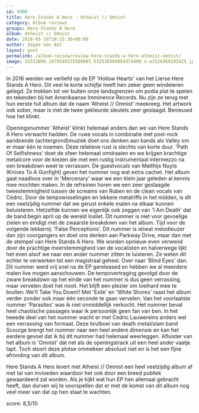 ```yaml
---
id: 4906
title: Here Stands A Hero - Atheist // Omnist
category: Album reviews
groups: Here Stands A Hero
album: Atheist // Omnist
date: 2018-05-16T18:15:36+00:00
author: Seppe Van Ael
layout: post
permalink: /album-review/review-here-stands-a-hero-atheist-omnist/
image: 31532899_1679548225500685_632536584054374400_n-e1526469205425.jpg
---
```

In 2016 werden we verliefd op de EP 'Hollow Hearts' van het Lierse Here Stands A Hero. Dit veel te korte schijfje heeft hen zeker geen windeieren gelegd. Ze trokken tot ver buiten onze landsgrenzen om podia plat te spelen en tekenden bij het Amerikaanse Imminence Records. Nu zijn ze terug met hun eerste full album dat de naam ‘Atheist // Omnist’ meekreeg. Het artwork ook sober, maar is met de twee gekleurde sleutels zeer geslaagd. Benieuwd hoe het klinkt.

Openingsnummer 'Atheist' klinkt helemaal anders dan we van Here Stands A Hero verwacht hadden. De ruwe vocals in combinatie met post-rock aandoende (achtergrond)muziek doet ons denken aan bands als Valley om er maar één te noemen. Deze relatieve rust is slechts van korte duur. 'Path Of Selfishness' doet de sfeer helemaal omdraaien en we krijgen krachtige metalcore voor de kiezen die met een rustig instrumentaal intermezzo na een breakdown weet te verrassen. De guestvocals van Matthijs Nuyts (Knives To A Gunfight) geven het nummer nog wat extra cachet. Het album gaat naadloos over in 'Mercenary' waar we een klein jaar geleden al kennis mee mochten maken. In de refreinen horen we een zeer geslaagde tweestemmigheid tussen de screams van Ruben en de clean vocals van Cédric. Door de tempowisselingen en lekkere metalriffs in het midden, is dit een veelzijdig nummer dat we gerust enkele malen na elkaar kunnen beluisteren. Hetzelfde kunnen we eigenlijk ook zeggen van 'I Am Death' dat de band begin april op de wereld losliet. Dit nummer is niet voor gevoelige zielen en eindigt met de zwaarste breakdown van het album. Tijd voor de volgende lekkernij: 'False Perceptions'. Dit nummer is ietwat melodieuzer dan zijn voorgangers en doet ons denken aan Parkway Drive, maar dan met de stempel van Here Stands A Hero. We worden opnieuw even verwend door de prachtige meerstemmigheid van de vocalisten en halverwege lijkt het even alsof we naar een ander nummer zitten te luisteren. Ze weten dit echter te verwerken tot een magistraal geheel. Over naar 'Blind Eyes' dan. Dit nummer werd vrij snel na de EP gereleased en hebben we al meerdere malen live mogen aanschouwen. De tempovertraging gevolgd door de zware breakdown op het einde van het nummer is dus geen verrassing, maar vervelen doet het nooit. Het blijft een plezier om loeihard mee te brullen: We'll Take You Down!! Met 'Exile' en 'White Shores' raast het album verder zonder ook maar één seconde te gaan vervelen. Van het voorlaatste nummer 'Parasites' was ik niet onmiddellijk verkocht. Het nummer bevat heel chaotische passages waar ik persoonlijk geen fan van ben. In het tweede deel van het nummer wacht er met Cedric Lauwereins anders wel een verrassing van formaat. Deze brulboei van death metal/slam band Scourge brengt het nummer naar een heel andere dimensie en kan het eerdere gevoel dat ik bij dit nummer had helemaal weerleggen. Afluister van het album is 'Omnist' dat net als de openingstrack uit een heel ander vaatje tapt. Toch stoort deze plotse ommekeer absoluut niet en is het een fijne afronding van dit album.

Here Stands A Hero levert met Atheist // Omnist een heel veelzijdig album af met tal van invloeden waardoor het ook door een breed publiek gewaardeerd zal worden. Als je kijkt wat hun EP hen allemaal gebracht heeft, dan durven wij te voorspellen dat er met de komst van dit album nog veel meer van dat op hen staat te wachten.

score: 8,5/10

